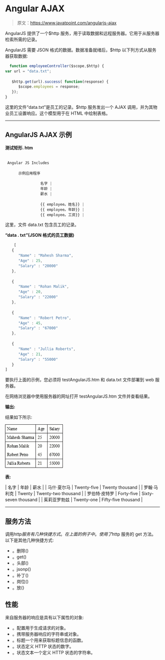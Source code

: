 # Angular AJAX

> 原文：<https://www.javatpoint.com/angularjs-ajax>

AngularJS 提供了一个$http 服务，用于读取数据和远程服务器。它用于从服务器检索所需的记录。

AngularJS 需要 JSON 格式的数据。数据准备就绪后，$http 以下列方式从服务器获取数据:

```js
  function employeeController($scope,$http) {
var url = "data.txt";

   $http.get(url).success( function(response) {
      $scope.employees = response; 
   });
}

```

这里的文件“data.txt”是员工的记录。$http 服务发出一个 AJAX 调用，并为其物业员工设置响应。这个模型用于在 HTML 中绘制表格。

* * *

## AngularJS AJAX 示例

**测试矩形. htm**

```js

 Angular JS Includes

      示例应用程序

                名字 |
                年龄 |
                薪水 |

                {{ employee。姓名}} |
                {{ employee。年龄}} |
                {{ employee。工资}} |

```

这里，文件 data.txt 包含员工的记录。

**“data . txt”(JSON 格式的员工数据)**

```js
    [
   {
      "Name" : "Mahesh Sharma",
      "Age" : 25,
      "Salary" : "20000"
   },

   {
      "Name" : "Rohan Malik",
      "Age" : 20,
      "Salary" : "22000"
   },

   {
      "Name" : "Robert Petro",
      "Age" : 45,
      "Salary" : "67000"
   },

   {
      "Name" : "Jullia Roberts",
      "Age" : 21,
      "Salary" : "55000"
   }
]

```

要执行上面的示例，您必须将 testAngularJS.htm 和 data.txt 文件部署到 web 服务器。

在网络浏览器中使用服务器的网址打开 testAngularJS.htm 文件并查看结果。

**输出:**

结果如下所示:

![angularjs with ajax](img/30371ada60b625ecc3c065a95664e9ff.png)

**表:**

| 名字 | 年龄 | 薪水 |
| 马什·夏尔马 | Twenty-five | Twenty thousand |
| 罗翰·马利克 | Twenty | Twenty-two thousand |
| 罗伯特·皮特罗 | Forty-five | Sixty-seven thousand |
| 茱莉亚罗勃兹 | Twenty-one | Fifty-five thousand |

* * *

## 服务方法

调用$http 服务有几种快捷方式。在上面的例子中。使用了$http 服务的 get 方法。以下是其他几种快捷方式:

*   。删除()
*   。get()
*   。头部()
*   。jsonp()
*   。补丁()
*   。岗位()
*   。放()

## 性能

来自服务器的响应是具有以下属性的对象:

*   。配置用于生成请求的对象。
*   。携带服务器响应的字符串或对象。
*   。标题一个用来获取标题信息的函数。
*   。状态定义 HTTP 状态的数字。
*   。状态文本一个定义 HTTP 状态的字符串。